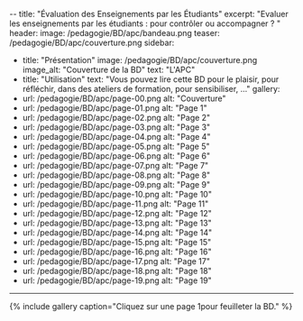 --
title: "Évaluation des Enseignements par les Étudiants"
excerpt: "Evaluer les enseignements par les étudiants : pour contrôler ou accompagner ? "
header:
  image: /pedagogie/BD/apc/bandeau.png
  teaser: /pedagogie/BD/apc/couverture.png
sidebar:
  - title: "Présentation"
    image: /pedagogie/BD/apc/couverture.png
    image_alt: "Couverture de la BD"
    text: "L'APC"
  - title: "Utilisation"
    text: "Vous pouvez lire cette BD pour le plaisir, pour réfléchir, dans des ateliers de formation, pour sensibiliser, ..."
gallery:
  - url: /pedagogie/BD/apc/page-00.png
    alt: "Couverture"
  - url: /pedagogie/BD/apc/page-01.png
    alt: "Page 1"
  - url: /pedagogie/BD/apc/page-02.png
    alt: "Page 2"
  - url: /pedagogie/BD/apc/page-03.png
    alt: "Page 3"
  - url: /pedagogie/BD/apc/page-04.png
    alt: "Page 4"
  - url: /pedagogie/BD/apc/page-05.png
    alt: "Page 5"
  - url: /pedagogie/BD/apc/page-06.png
    alt: "Page 6"
  - url: /pedagogie/BD/apc/page-07.png
    alt: "Page 7"
  - url: /pedagogie/BD/apc/page-08.png
    alt: "Page 8"
  - url: /pedagogie/BD/apc/page-09.png
    alt: "Page 9"
  - url: /pedagogie/BD/apc/page-10.png
    alt: "Page 10"
  - url: /pedagogie/BD/apc/page-11.png
    alt: "Page 11"
  - url: /pedagogie/BD/apc/page-12.png
    alt: "Page 12"
  - url: /pedagogie/BD/apc/page-13.png
    alt: "Page 13"
  - url: /pedagogie/BD/apc/page-14.png
    alt: "Page 14"
  - url: /pedagogie/BD/apc/page-15.png
    alt: "Page 15"
  - url: /pedagogie/BD/apc/page-16.png
    alt: "Page 16"
  - url: /pedagogie/BD/apc/page-17.png
    alt: "Page 17"
  - url: /pedagogie/BD/apc/page-18.png
    alt: "Page 18"
  - url: /pedagogie/BD/apc/page-19.png
    alt: "Page 19"
---

{% include gallery caption="Cliquez sur une page 1pour feuilleter la BD." %}


